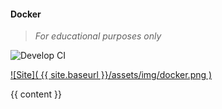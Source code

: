 #### Docker
>
> _For educational purposes only_
>

![Develop CI](https://github.com/wryyyyyyyy/docker/workflows/Develop%20CI/badge.svg)

[![Site]( {{ site.baseurl }}/assets/img/docker.png )](https://wryyyyyyyy.github.com/docker)

{{ content }}
